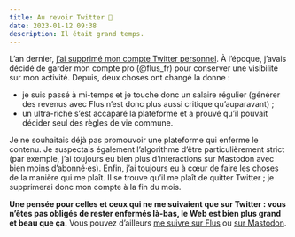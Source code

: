 ```yaml
---
title: Au revoir Twitter 👋
date: 2023-01-12 09:38
description: Il était grand temps.
---
```


L’an dernier, [j’ai supprimé mon compte Twitter personnel](https://marienfressinaud.fr/quitter-twitter.html).
À l’époque, j’avais décidé de garder mon compte pro (@flus\_fr) pour conserver une visibilité sur mon activité.
Depuis, deux choses ont changé la donne :

- je suis passé à mi-temps et je touche donc un salaire régulier (générer des revenus avec Flus n’est donc plus aussi critique qu’auparavant) ;
- un ultra-riche s’est accaparé la plateforme et a prouvé qu’il pouvait décider seul des règles de vie commune.

Je ne souhaitais déjà pas promouvoir une plateforme qui enferme le contenu.
Je suspectais également l’algorithme d’être particulièrement strict (par exemple, j’ai toujours eu bien plus d’interactions sur Mastodon avec bien moins d’abonné‧es).
Enfin, j’ai toujours eu à cœur de faire les choses de la manière qui me plaît.
Il se trouve qu’il me plaît de quitter Twitter ; je supprimerai donc mon compte à la fin du mois.

**Une pensée pour celles et ceux qui ne me suivaient que sur Twitter : vous n’êtes pas obligés de rester enfermés là-bas, le Web est bien plus grand et beau que ça.** Vous pouvez d’ailleurs [me suivre sur Flus](https://app.flus.fr/collections/1697725479256195983) ou [sur Mastodon](https://pouet.chapril.org/@flus).
